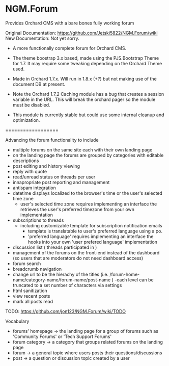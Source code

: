 NGM.Forum
=========

Provides Orchard CMS with a bare bones fully working forum

Original Documentation: https://github.com/Jetski5822/NGM.Forum/wiki
New Documentation: Not yet sorry.

- A more functionally complete forum for Orchard CMS.  
- The theme boostrap 3.x based, made using the PJS.Bootstrap Theme for 1.7.  It may require some tweaking depending on the Orchard Theme used.
- Made in Orchard 1.7.x.  Will run in 1.8.x (+?) but not making use of the document DB at present.
- Note the Orchard 1.7.2 Caching module has a bug that creates a session variable in the URL. 
  This will break the orchard pager so the module must be disabled.

- This module is currently stable but could use some internal cleanup and optimization.


==================

Advancing the forum functionality to include
  
  - multiple forums on the same site each with their own landing page
  - on the landing page the forums are grouped by categories with editable descriptions
  - post editing and history viewing
  - reply with quote
  - read/unread status on threads per user
  - innapropriate post reporting and management
  - antispam integration
  - datetime displays localized to the browser's time or the user's selected time zone
    - user's selected time zone requires implementing an interface the retrieves the user's preferred timezone from your own implementation
  - subscriptions to threads 
    - including customizable template for subscription notification emails 
	  - template is translatable to user's preferred language using a po.  
	  - 'preferred language' requires implementing an interface the hooks into your own 'user prefered language' implementation
  - discussion list ( threads participated in )
  - management of the forums on the front-end instead of the dashboard (so users that are moderators do not need dashboard access)
  - forum search
  - breadcrumb navigation
  - change url to be the hierachy of the titles (i.e. /forum-home-name/category-name/forum-name/post-name ) 
		-each level can be truncated to a set number of characters via settings
  - html sanitization
  - view recent posts
  - mark all posts read


  TODO:
  https://github.com/jon123/NGM.Forum/wiki/TODO

  Vocabulary
   - forums' homepage  -> the landing page for a group of forums such as 'Community Forums' or 'Tech Support Forums'
   - forum category -> a category  that groups related forums on the landing page
   - forum ->  a general topic where users posts their questions/discussions
   - post -> a question or discussion topic created by a user




 
